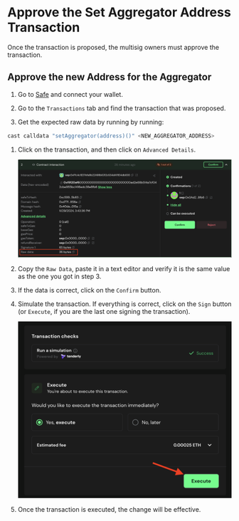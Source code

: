 # Approve the Set Aggregator Address Transaction

Once the transaction is proposed, the multisig owners must approve the transaction.

## Approve the new Address for the Aggregator

1. Go to [Safe](https://app.safe.global/home) and connect your wallet.

2. Go to the `Transactions` tab and find the transaction that was proposed.

3. Get the expected raw data by running by running:
   
```bash
cast calldata "setAggregator(address)()" <NEW_AGGREGATOR_ADDRESS>
```
   
1. Click on the transaction, and then click on ```Advanced Details```.

    ![Check details](images/7_b_2_set_aggregator_address_1.png)

2. Copy the ```Raw Data```, paste it in a text editor and verify it is the same value as the one you got in step 3.

3. If the data is correct, click on the `Confirm` button.

4. Simulate the transaction. If everything is correct, click on the `Sign` button (or `Execute`, if you are the last one signing the transaction).

   ![Sign transaction](images/7_b_2_set_aggregator_address_2.png)

5. Once the transaction is executed, the change will be effective.
